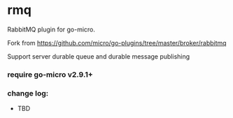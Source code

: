 # rmq
RabbitMQ plugin for go-micro.  

Fork from https://github.com/micro/go-plugins/tree/master/broker/rabbitmq

Support server durable queue and durable message publishing

### require go-micro v2.9.1+

### change log:

- TBD